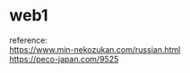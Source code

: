 # web1

reference:<br>
https://www.min-nekozukan.com/russian.html<br>
https://peco-japan.com/9525<br>
